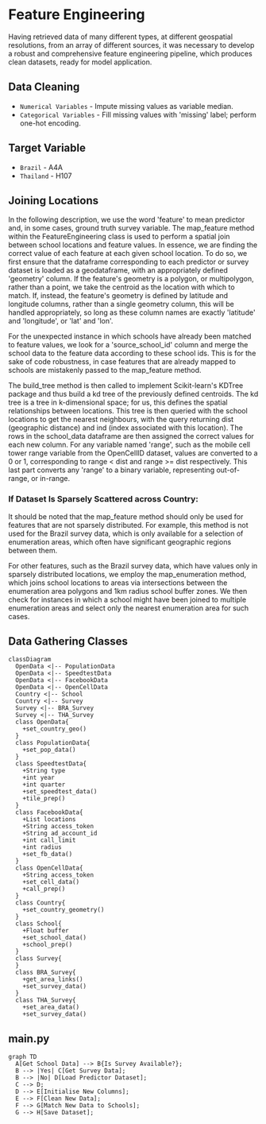 # Feature Engineering

Having retrieved data of many different types, at different geospatial resolutions, from an array of different sources, it was necessary to develop a robust and comprehensive feature engineering pipeline, which produces clean datasets, ready for model application.

## Data Cleaning

* `Numerical Variables` - Impute missing values as variable median.
* `Categorical Variables` - Fill missing values with 'missing' label; perform one-hot encoding.

## Target Variable

* `Brazil` - A4A
* `Thailand` - H107

## Joining Locations

In the following description, we use the word 'feature' to mean predictor and, in some cases, ground truth survey variable. The map_feature method within the FeatureEngineering class is used to perform a spatial join between school locations and feature values. In essence, we are finding the correct value of each feature at each given school location. To do so, we first ensure that the dataframe corresponding to each predictor or survey dataset is loaded as a geodataframe, with an appropriately defined 'geometry' column. If the feature's geometry is a polygon, or multipolygon, rather than a point, we take the centroid as the location with which to match. If, instead, the feature's geometry is defined by latitude and longitude columns, rather than a single geometry column, this will be handled appropriately, so long as these column names are exactly 'latitude' and 'longitude', or 'lat' and 'lon'.

For the unexpected instance in which schools have already been matched to feature values, we look for a 'source_school_id' column and merge the school data to the feature data according to these school ids. This is for the sake of code robustness, in case features that are already mapped to schools are mistakenly passed to the map_feature method.

The build_tree method is then called to implement Scikit-learn's KDTree package and thus build a kd tree of the previously defined centroids. The kd tree is a tree in k-dimensional space; for us, this defines the spatial relationships between locations. This tree is then queried with the school locations to get the nearest neighbours, with the query returning dist (geographic distance) and ind (index associated with this location). The rows in the school_data dataframe are then assigned the correct values for each new column. For any variable named 'range', such as the mobile cell tower range variable from the OpenCellID dataset, values are converted to a 0 or 1, corresponding to range < dist and range >= dist respectively. This last part converts any 'range' to a binary variable, representing out-of-range, or in-range.

### If Dataset Is Sparsely Scattered across Country:
It should be noted that the map_feature method should only be used for features that are not sparsely distributed. For example, this method is not used for the Brazil survey data, which is only available for a selection of enumeration areas, which often have significant geographic regions between them.

For other features, such as the Brazil survey data, which have values only in sparsely distributed locations, we employ the map_enumeration method, which joins school locations to areas via intersections between the enumeration area polygons and 1km radius school buffer zones. We then check for instances in which a school might have been joined to multiple enumeration areas and select only the nearest enumeration area for such cases.

## Data Gathering Classes

``` mermaid
classDiagram
  OpenData <|-- PopulationData
  OpenData <|-- SpeedtestData
  OpenData <|-- FacebookData
  OpenData <|-- OpenCellData
  Country <|-- School
  Country <|-- Survey
  Survey <|-- BRA_Survey
  Survey <|-- THA_Survey
  class OpenData{
    +set_country_geo()
  }
  class PopulationData{
    +set_pop_data()
  }
  class SpeedtestData{
    +String type
    +int year
    +int quarter
    +set_speedtest_data()
    +tile_prep()
  }
  class FacebookData{
    +List locations
    +String access_token
    +String ad_account_id
    +int call_limit
    +int radius
    +set_fb_data()
  }
  class OpenCellData{
    +String access_token
    +set_cell_data()
    +call_prep()
  }
  class Country{
    +set_country_geometry()
  }
  class School{
    +Float buffer
    +set_school_data()
    +school_prep()
  }
  class Survey{
  }
  class BRA_Survey{
    +get_area_links()
    +set_survey_data()
  }
  class THA_Survey{
    +set_area_data()
    +set_survey_data()
```

## main.py

``` mermaid
graph TD
  A[Get School Data] --> B{Is Survey Available?};
  B --> |Yes| C[Get Survey Data];
  B --> |No| D[Load Predictor Dataset];
  C --> D;
  D --> E[Initialise New Columns];
  E --> F[Clean New Data];
  F --> G[Match New Data to Schools];
  G --> H[Save Dataset];
```
